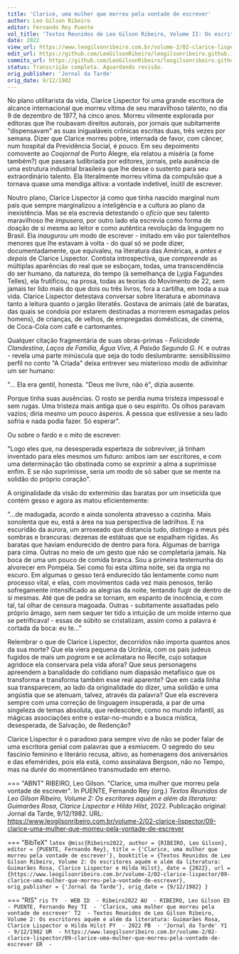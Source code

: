 ```yaml
---
title: 'Clarice, uma mulher que morreu pela vontade de escrever'
author: Leo Gilson Ribeiro
editor: Fernando Rey Puente
vol_title: 'Textos Reunidos de Leo Gilson Ribeiro, Volume II: Os escritores aquém e além da literatura: Guimarães Rosa, Clarice Lispector e Hilda Hilst'
date: 2022
view_url: https://www.leogilsonribeiro.com.br/volume-2/02-clarice-lispector/09-clarice-uma-mulher-que-morreu-pela-vontade-de-escrever
edit_url: https://github.com/LeoGilsonRibeiro/leogilsonribeiro.github.io/edit/main//docs/markdown/volume-2/02-clarice-lispector/09-clarice-uma-mulher-que-morreu-pela-vontade-de-escrever.md
commits_url: https://github.com/LeoGilsonRibeiro/leogilsonribeiro.github.io/commits/main/docs/markdown/volume-2/02-clarice-lispector/09-clarice-uma-mulher-que-morreu-pela-vontade-de-escrever.md
status: Transcrição completa. Aguardando revisão.
orig_publisher: 'Jornal da Tarde'
orig_date: 9/12/1982
---
```


No plano utilitarista da vida, Clarice Lispector foi uma grande escritora de alcance internacional que morreu vítima de seu maravilhoso talento, no dia 9 de dezembro de 1977, há cinco anos. Morreu vilmente explorada por editoras que lhe roubavam direitos autorais, por jornais que subitamente "dispensavam" as suas inigualáveis crônicas escritas duas, três vezes por semana. Dizer que Clarice morreu pobre, internada de favor, com câncer, num hospital da Previdência Social, é pouco. Em seu depoimento comovente ao *Coojornal* de Porto Alegre, ela relatou a miséria (a fome também?) que passara ludibriada por editores, jornais, pela ausência de uma estrutura industrial brasileira que lhe desse o sustento para seu extraordinário talento. Ela literalmente morreu vítima da compulsão que a tornava quase uma mendiga altiva: a vontade indetível, inútil de escrever.

Noutro plano, Clarice Lispector já como que tinha nascido marginal num país que sempre marginalizou a inteligência e a cultura ao plano da inexistência. Mas se ela escrevia detestando o *ofício* que seu talento maravilhoso lhe *impusera*, por outro lado ela escrevia como forma de doação de si mesma ao leitor e como autêntica revolução da lingugem no Brasil. Ela *inaugurou* um modo de escrever - imitado em vão por talentelhos menores que lhe estavam à volta - do qual só se pode dizer, documentadamente, que equivaleu, na literatura das Américas, a *antes e depois* de Clarice Lispector. Contista introspectiva, que *compreende* as múltiplas aparências do real que se esboçam, todas, uma transcendência do ser humano, da natureza, do tempo (à semelhança de Lygia Fagundes Telles), ela frutificou, na prosa, todas as teorias do Movimento de 22, sem jamais ter lido mais do que dois ou três livros, fora a cartilha, em toda a sua vida. Clarice Lispector detestava conversar sobre literatura e abominava tanto a leitura quanto o jargão literatês. Gostava de animais (até de baratas, das quais se condoia por estarem destinadas a morrerem esmagadas pelos homens), de crianças, de velhos, de empregadas domésticas, de cinema, de Coca-Cola com café e cartomantes.

Qualquer citação fragmentária de suas obras-primas - *Felicidade Clandestina*, *Laços de Família*, *Água Viva*, *A Paixão Segundo G. H.* e outras - revela uma parte minúscula que seja do todo deslumbrante: sensibilíssimo perfil no conto "A Criada" deixa entrever seu misterioso modo de adivinhar um ser humano:

"... Ela era gentil, honesta. "Deus me livre, não é", dizia ausente.

Porque tinha suas ausências. O rosto se perdia numa tristeza impessoal e sem rugas. Uma tristeza mais antiga que o seu espírito. Os olhos paravam vazios; diria mesmo um pouco ásperos. A pessoa que estivesse a seu lado sofria e nada podia fazer. Só esperar".

Ou sobre o fardo e o mito de escrever:

"Logo eles que, na desesperada esperteza de sobreviver, já tinham inventado para eles mesmos um futuro: ambos iam ser escritores, e com uma determinação tão obstinada como se exprimir a alma a suprimisse enfim. E se não suprimisse, seria um modo de só saber que se mente na solidão do próprio coração".

A originalidade da visão do extermínio das baratas por um inseticida que contém gesso e agora as matou eficientemente:

"...de madugada, acordo e ainda sonolenta atravesso a cozinha. Mais sonolenta que eu, está a área na sua perspectiva de ladrilhos. E na escuridão da aurora, um arroxeado que distancia tudo, distingo a meus pés sombras e brancuras: dezenas de estátuas que se espalham rígidas. As baratas que haviam endurecido de dentro para fora. Algumas de barriga para cima. Outras no meio de um gesto que não se completaria jamais. Na boca de uma um pouco de comida branca. Sou a primeira testemunha do alvorecer em Pompéia. Sei como foi esta última noite, sei da orgia no escuro. Em algumas o gesso terá endurecido tão lentamente como num processo vital, e elas, com movimentos cada vez mais penosos, terão sofregamente intensificado as alegrias da noite, tentando fugir de dentro de si mesmas. Até que de pedra se tornam, em espanto de inocência, e com tal, tal olhar de censura magoada. Outras - subitamente assaltadas pelo próprio âmago, sem nem sequer ter tido a intuição de um molde interno que se petrificava! - essas de súbito se cristalizam, assim como a palavra é cortada da boca: eu te..."

Relembrar o que de Clarice Lispector, decorridos não importa quantos anos da sua morte? Que ela viera pequena da Ucrânia, com os pais judeus fugidos de mais um *pogrom* e se aclimatara no Recife, cujo sotaque agridoce ela conservara pela vida afora? Que seus personagens apreendem a banalidade do cotidiano num diapasão metafísico que os transforma e transforma também esse real aparente? Que em cada linha sua transparecem, ao lado da originalidade do dizer, uma solidão e uma angústia que se atenuam, talvez, através da palavra? Que ela escrevera sempre com uma correção de linguagem insuperada, a par de uma singeleza de temas absoluta, que redescobre, como no mundo infantil, as mágicas associações entre o estar-no-mundo e a busca mística, desesperada, de Salvação, de Redenção?

Clarice Lispector é o paradoxo para sempre vivo de não se poder falar de uma escritora genial com palavras que a esmiucem. O segredo do seu fascínio feminino e literário recusa, altivo, as homenagens dos aniversários e das efemérides, pois ela está, como assinalava Bergson, não no Tempo, mas na *durée* do momentâneo transmudado em eterno.


=== "ABNT"
    RIBEIRO, Leo Gilson. "Clarice, uma mulher que morreu pela vontade de escrever". In PUENTE, Fernando Rey (org.) <em>Textos Reunidos de Leo Gilson Ribeiro, Volume 2: Os escritores aquém e além da literatura: Guimarães Rosa, Clarice Lispector e Hilda Hilst</em>, 2022. Publicação original: Jornal da Tarde, 9/12/1982. URL: <a href="stable_url">https://www.leogilsonribeiro.com.br/volume-2/02-clarice-lispector/09-clarice-uma-mulher-que-morreu-pela-vontade-de-escrever</a>

=== "BibTeX"
    ```latex
    @misc{Ribeiro2022,
    author = {RIBEIRO, Leo Gilson},
    editor = {PUENTE, Fernando Rey},
    title = {'Clarice, uma mulher que morreu pela vontade de escrever'},
    booktitle = {Textos Reunidos de Leo Gilson Ribeiro, Volume 2: Os escritores aquém e além da literatura: Guimarães Rosa, Clarice Lispector e Hilda Hilst},
    date = {2022},
    url = {https://www.leogilsonribeiro.com.br/volume-2/02-clarice-lispector/09-clarice-uma-mulher-que-morreu-pela-vontade-de-escrever},
    orig_publisher = {'Jornal da Tarde'},
    orig_date = {9/12/1982}
    }
    ```

=== "RIS"
    ```ris
    TY  - WEB
    ID  - Ribeiro2022
    AU  - RIBEIRO, Leo Gilson
    ED  - PUENTE, Fernando Rey
    TI  - 'Clarice, uma mulher que morreu pela vontade de escrever'
    T2  - Textos Reunidos de Leo Gilson Ribeiro, Volume 2: Os escritores aquém e além da literatura: Guimarães Rosa, Clarice Lispector e Hilda Hilst
    PY  - 2022
    PB  - 'Jornal da Tarde'
    Y1  - 9/12/1982
    UR  - https://www.leogilsonribeiro.com.br/volume-2/02-clarice-lispector/09-clarice-uma-mulher-que-morreu-pela-vontade-de-escrever
    ER  - 
    ```
